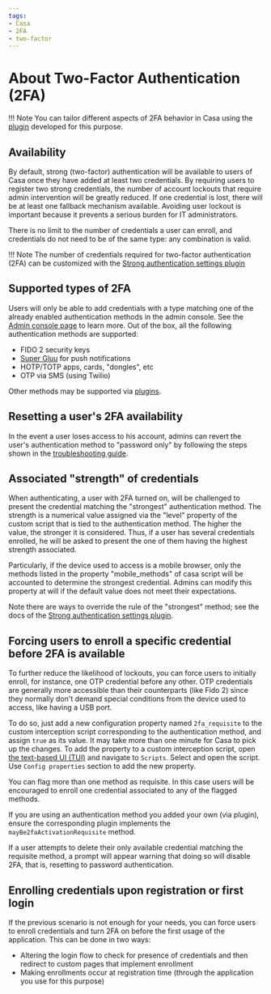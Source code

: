 ```yaml
---
tags:
- Casa
- 2FA
- two-factor
---
```


# About Two-Factor Authentication (2FA)

!!! Note
    You can tailor different aspects of 2FA behavior in Casa using the [plugin](../plugins/2fa-settings.md) developed 
    for this purpose.

## Availability

By default, strong (two-factor) authentication will be available to users of Casa once they have added at least two 
credentials. By requiring users to register two strong credentials, the number of account lockouts that require admin 
intervention will be greatly reduced. If one credential is lost, there will be at least one fallback mechanism 
available. Avoiding user lockout is important because it prevents a serious burden for IT administrators.

There is no limit to the number of credentials a user can enroll, and credentials do not need to be of the same type: 
any combination is valid. 

!!! Note
    The number of credentials required for two-factor authentication (2FA) can be customized with 
    the [Strong authentication settings plugin](../plugins/2fa-settings.md)

## Supported types of 2FA

Users will only be able to add credentials with a type matching one of the already enabled authentication methods in 
the admin console. See the [Admin console page](./admin-console.md#enabled-methods) to learn more. Out of the box, 
all the following authentication methods are supported:

- FIDO 2 security keys
- [Super Gluu](https://docs.gluu.org/head/supergluu/) for push notifications 
- HOTP/TOTP apps, cards, "dongles", etc
- OTP via SMS (using Twilio)

Other methods may be supported via [plugins](../index.md#existing-plugins).

## Resetting a user's 2FA availability

In the event a user loses access to his account, admins can revert the user's authentication method to "password only" 
by following the steps shown in the [troubleshooting guide](./faq.md).

## Associated "strength" of credentials

When authenticating, a user with 2FA turned on, will be challenged to present the credential matching the "strongest" 
authentication method. The strength is a numerical value assigned via the "level" property of the custom script that 
is tied to the authentication method. The higher the value, the stronger it is considered. Thus, if a user has several 
credentials enrolled, he will be asked to present the one of them having the highest strength associated. 

Particularly, if the device used to access is a mobile browser, only the methods listed in the property 
"mobile_methods" of casa script will be accounted to determine the strongest credential. Admins can modify this 
property at will if the default value does not meet their expectations.

Note there are ways to override the rule of the "strongest" method; see the docs of 
the [Strong authentication settings plugin](../plugins/2fa-settings.md).

## Forcing users to enroll a specific credential before 2FA is available

To further reduce the likelihood of lockouts, you can force users to initially enroll, for instance, one OTP 
credential before any other. OTP credentials are generally more accessible than their counterparts (like Fido 2) since 
they normally don't demand special conditions from the device used to access, like having a USB port.

To do so, just add a new configuration property named `2fa_requisite` to the custom interception script corresponding 
to the authentication method, and assign `true` as its value. It may take more than one minute for Casa to pick up the 
changes. To add the property to a custom interception script, open 
[the text-based UI (TUI)](../../admin/config-guide/config-tools/jans-tui/README.md) 
and 
navigate to 
`Scripts`. Select and open the script. Use `Config properties` section to 
add the new property.

You can flag more than one method as requisite. In this case users will be encouraged to enroll one credential 
associated to any of the flagged methods.

If you are using an authentication method you added your own (via plugin), ensure the corresponding plugin 
implements the `mayBe2faActivationRequisite` method.

If a user attempts to delete their only available credential matching the requisite method, a prompt will appear 
warning that doing so will disable 2FA, that is, resetting to password authentication.

## Enrolling credentials upon registration or first login

If the previous scenario is not enough for your needs, you can force users to enroll credentials and turn 2FA on 
before the first usage of the application. This can be done in two ways:

- Altering the login flow to check for presence of credentials and then redirect to custom pages that implement enrollment
- Making enrollments occur at registration time (through the application you use for this purpose)
